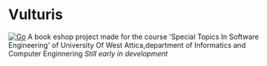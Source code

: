 # Vulturis
[![Go](https://github.com/xristoskrik/vulturis/actions/workflows/go.yml/badge.svg?branch=main)](https://github.com/xristoskrik/vulturis/actions/workflows/go.yml)
A book eshop project made for the course 'Special Topics In Software Engineering' of University Of West Attica,department of Informatics and Computer Enginnering
*Still early in development*
